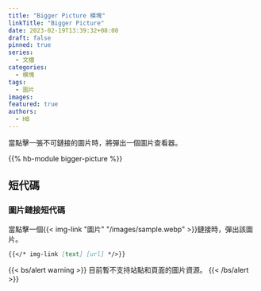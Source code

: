 ```yaml
---
title: "Bigger Picture 模塊"
linkTitle: "Bigger Picture"
date: 2023-02-19T13:39:32+08:00
draft: false
pinned: true
series:
  - 文檔
categories:
  - 模塊
tags:
  - 圖片
images:
featured: true
authors:
  - HB
---
```


當點擊一張不可鏈接的圖片時，將彈出一個圖片查看器。

<!--more-->

{{% hb-module bigger-picture %}}

## 短代碼

### 圖片鏈接短代碼

當點擊一個{{< img-link "圖片" "/images/sample.webp" >}}鏈接時，彈出該圖片。

```markdown
{{</* img-link [text] [url] */>}}
```

{{< bs/alert warning >}}
目前暫不支持站點和頁面的圖片資源。
{{< /bs/alert >}}
